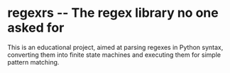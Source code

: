 # regexrs -- The regex library no one asked for

This is an educational project, aimed at parsing regexes in Python syntax,
converting them into finite state machines and executing them for simple
pattern matching.